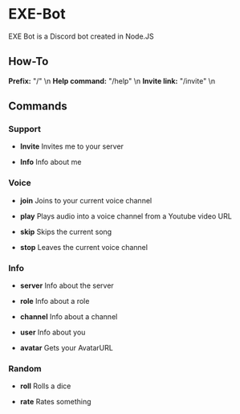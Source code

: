 # EXE-Bot

EXE Bot is a Discord bot created in Node.JS

## How-To

**Prefix:** "/" \n
**Help command:** "/help" \n
**Invite link:** "/invite" \n

## Commands

### Support
* **Invite**
Invites me to your server

* **Info**
Info about me


### Voice
* **join**
Joins to your current voice channel

* **play**
Plays audio into a voice channel from a Youtube video URL

* **skip**
Skips the current song

* **stop**
Leaves the current voice channel


### Info
* **server**
Info about the server

* **role**
Info about a role

* **channel**
Info about a channel

* **user**
Info about you

* **avatar**
Gets your AvatarURL

### Random
* **roll**
Rolls a dice

* **rate**
Rates something
